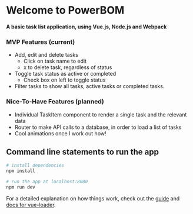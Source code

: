 # Welcome to PowerBOM

**A basic task list application, using Vue.js, Node.js and Webpack**

### MVP Features (current)

- Add, edit and delete tasks
  - Click on task name to edit
  - x to delete task, regardless of status
- Toggle task status as active or completed
  - Check box on left to toggle status
- Filter tasks to show all tasks, active tasks or completed tasks.


### Nice-To-Have Features (planned)

- Individual TaskItem component to render a single task and the relevant data
- Router to make API calls to a database, in order to load a list of tasks
- Cool animations once I work out how!

## Command line statements to run the app

```bash
# install dependencies
npm install

# run the app at localhost:8080
npm run dev
```

For a detailed explanation on how things work, check out the [guide](http://vuejs-templates.github.io/webpack/) and [docs for vue-loader](http://vuejs.github.io/vue-loader).

